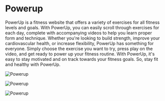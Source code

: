 # Powerup

PowerUp is a fitness website that offers a variety of exercises for all fitness levels and goals. With PowerUp, you can easily scroll through exercises for each day, complete with accompanying videos to help you learn proper form and technique. Whether you're looking to build strength, improve your cardiovascular health, or increase flexibility, PowerUp has something for everyone. Simply choose the exercise you want to try, press play on the video, and get ready to power up your fitness routine. With PowerUp, it's easy to stay motivated and on track towards your fitness goals. So, stay fit and healthy with PowerUp.

![Powerup](https://i.ibb.co/Gc3Kyjz/Screenshot-60.png)

![Powerup](https://i.ibb.co/kB7TN7Q/screencapture-localhost-5173-2022-12-27-17-33-52.png)

![Powerup](https://i.ibb.co/PmGjyqX/screencapture-localhost-5173-exercise-0007-2022-12-27-17-34-24.png)
